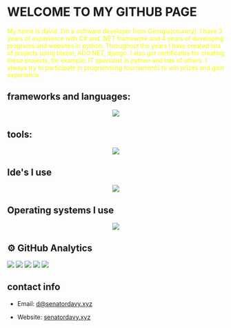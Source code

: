 
# WELCOME TO MY GITHUB PAGE


<p style="color: #f4fc03;">
My name is david. I'm a software developer from Georgia(country). I have 3 years of experience with C# and .NET framework and 4 years of developing programs and websites in python. Throughout the years I have created lots of projects using blazor, ADO.NET, django. I also got certificates for creating these projects, for example: IT specialist in python and lots of others. I always try to participate in programming tournaments to win prizes and gain experience. 
</p>


## frameworks and languages:
<p align="center">
  <a href="https://skillicons.dev">
    <img src="https://skillicons.dev/icons?i=cs,py,cpp,c,rust,html,css,dotnet,js,rust,flask,django,fastapi,sql,sqlite"/>
  </a>
</p>

## tools:
<p align="center">
  <a href="https://skillicons.dev">
    <img src="https://skillicons.dev/icons?i=docker,cloudflare,ai,ps,github"/>
  </a>
</p>

## Ide's I use
<p align="center">
  <a href="https://skillicons.dev">
    <img src="https://skillicons.dev/icons?i=pycharm,rider,vscode,visualstudio"/>
  </a>
</p>

## Operating systems I use
<p align="center">
  <a href="https://skillicons.dev">
    <img src="https://skillicons.dev/icons?i=arch,mint,debian,linux,windows"/>
  </a>
</p>

## ⚙️ GitHub Analytics


  ![](https://github-profile-summary-cards.vercel.app/api/cards/profile-details?username=SenatorArmstrong228&theme=dracula)
  ![](https://github-profile-summary-cards.vercel.app/api/cards/repos-per-language?username=SenatorArmstrong228&theme=dracula)
  ![](https://github-profile-summary-cards.vercel.app/api/cards/most-commit-language?username=SenatorArmstrong228&theme=dracula)
  ![](https://github-profile-summary-cards.vercel.app/api/cards/stats?username=SenatorArmstrong228&theme=dracula)
  ![](https://github-profile-summary-cards.vercel.app/api/cards/productive-time?username=SenatorArmstrong228&theme=dracula)


## contact info
 - Email: d@senatordavy.xyz
 + Website:  [senatordavy.xyz](https://senatordavy.xyz)














